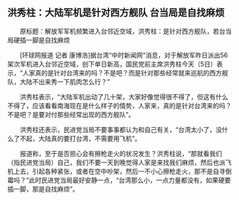 ## 洪秀柱：大陆军机是针对西方舰队 台当局是自找麻烦
　　原标题：解放军军机频繁进入台邻近空域，洪秀柱：是针对西方舰队，若台当局硬插一脚是自找麻烦

　　[环球网报道 记者 康博浩]据台湾“中时新闻网”消息，对于解放军昨日派出56架次军机进入台邻近空域，创下单日新高，国民党前主席洪秀柱今天（5日）表示，“人家真的是针对台湾来的吗？不是吧？而是针对那些经常就来巡航的西方舰队，大陆不出来秀一下肌肉怎么行？”

　　洪秀柱表示，“大陆军机出动了几十架，大家好像觉得很不得了，但这有什么不得了，应该看看南海现在是什么样子的情势，人家来，真的是针对台湾来的吗？不是吧？是要对付那些经常出现的西方舰队”。

　　洪秀柱还表示，民进党当局不要事事都认为和自己有关，“台湾太小了，没什么了不起，大陆真的要打台湾，不需要用飞机”。

　　报道称，至于是否担心会有擦枪走火的状况发生？洪秀柱说，“那就看我们（指民进党当局）自己，我们不要一天到晚觉得人家是来找我们麻烦，然后也派飞机上去，引起各种紧张，或者在空中吵架，然后一不小心擦枪走火，那不是自寻倒霉吗？”此时民进党当局最好安静一点，“台湾那么小，一点力量都没有，如果硬要插一脚，那是自找麻烦”。

